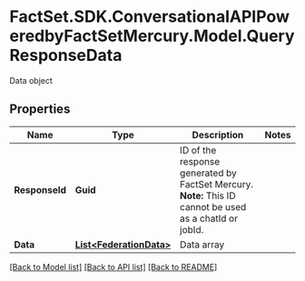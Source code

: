 # FactSet.SDK.ConversationalAPIPoweredbyFactSetMercury.Model.QueryResponseData
Data object

## Properties

Name | Type | Description | Notes
------------ | ------------- | ------------- | -------------
**ResponseId** | **Guid** | ID of the response generated by FactSet Mercury. **Note:** This ID cannot be used as a chatId or jobId. | 
**Data** | [**List&lt;FederationData&gt;**](FederationData.md) | Data array | 

[[Back to Model list]](../README.md#documentation-for-models) [[Back to API list]](../README.md#documentation-for-api-endpoints) [[Back to README]](../README.md)

